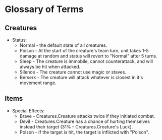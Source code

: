 # Glossary of Terms
## Creatures
* Status:
    * Normal - the default state of all creatures.
    * Poison - At the start of the creature's team turn, unit takes 1-5 damage at random and status will revert to "Normal" after 5 turns.
    * Sleep - The creature is immobile, cannot counterattack, and will always be hit when attacked.
    * Silence - The creature cannot use magic or staves.
    * Berserk - The creature will attack whatever is closest in it's movement range. 
## Items
* Special Effects:
    * Brave - Creatures.Creature attacks twice if they initiated combat.
    * Devil - Creatures.Creature has a chance of hurting themselves instead their target (31% - Creatures.Creature's Luck).
    * Poison - If the target is hit, the target is inflicted with "Poison".  